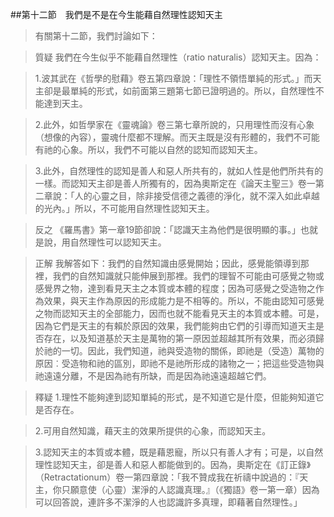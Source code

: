 ##第十二節　我們是不是在今生能藉自然理性認知天主
>有關第十二節，我們討論如下：

>質疑	我們在今生似乎不能藉自然理性（ratio naturalis）認知天主。因為：

>1.波其武在《哲學的慰藉》卷五第四章說：「理性不領悟單純的形式。」而天主卻是最單純的形式，如前面第三題第七節已證明過的。所以，自然理性不能達到天主。

>2.此外，如哲學家在《靈魂論》卷三第七章所說的，只用理性而沒有心象（想像的內容），靈魂什麼都不理解。而天主既是沒有形體的，我們不可能有祂的心象。所以，我們不可能以自然的認知而認知天主。

>3.此外，自然理性的認知是善人和惡人所共有的，就如人性是他們所共有的一樣。而認知天主卻是善人所獨有的，因為奧斯定在《論天主聖三》卷一第二章說：「人的心靈之目，除非接受信德之義德的淨化，就不深入如此卓越的光內。」所以，不可能用自然理性認知天主。

>反之	 《羅馬書》第一章19節卻說：「認識天主為他們是很明顯的事。」也就是說，用自然理性可以認知天主。

>正解	我解答如下：我們的自然知識由感覺開始；因此，感覺能領導到那裡，我們的自然知識就只能伸展到那裡。我們的理智不可能由可感覺之物或感覺界之物，達到看見天主之本質或本體的程度；因為可感覺之受造物之作為效果，與天主作為原因的形成能力是不相等的。所以，不能由認知可感覺之物而認知天主的全部能力，因而也就不能看見天主的本質或本體。可是，因為它們是天主的有賴於原因的效果，我們能夠由它們的引導而知道天主是否存在，以及知道基於天主是萬物的第一原因並超越其所有效果，而必須歸於祂的一切。因此，我們知道，祂與受造物的關係，即祂是（受造）萬物的原因︰受造物和祂的區別，即祂不是祂所形成的諸物之一；把這些受造物與祂遠遠分離，不是因為祂有所缺，而是因為祂遠遠超越它們。

>釋疑	1.理性不能夠達到認知單純的形式，是不知道它是什麼，但能夠知道它是否存在。

>2.可用自然知識，藉天主的效果所提供的心象，而認知天主。

>3.認知天主的本質或本體，既是藉恩寵，所以只有善人才有；可是，以自然理性認知天主，卻是善人和惡人都能做到的。因為，奧斯定在《訂正錄》（Retractationum）卷一第四章說：「我不贊成我在祈禱中說過的：『天主，你只願意使（心靈）潔淨的人認識真理。』（《獨語》卷一第一章）因為可以回答說，連許多不潔淨的人也認識許多真理，即藉著自然理性。」
